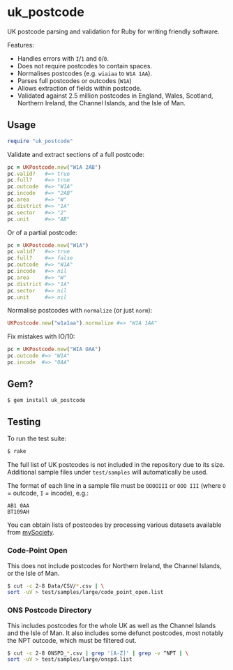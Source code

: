 # uk_postcode

UK postcode parsing and validation for Ruby for writing friendly software.

Features:

* Handles errors with `I`/`1` and `O`/`0`.
* Does not require postcodes to contain spaces.
* Normalises postcodes (e.g. `wiaiaa` to `W1A 1AA`).
* Parses full postcodes or outcodes (`W1A`)
* Allows extraction of fields within postcode.
* Validated against 2.5 million postcodes in England, Wales, Scotland, Northern
  Ireland, the Channel Islands, and the Isle of Man.

## Usage

```ruby
require "uk_postcode"
```

Validate and extract sections of a full postcode:

```ruby
pc = UKPostcode.new("W1A 2AB")
pc.valid?   #=> true
pc.full?    #=> true
pc.outcode  #=> "W1A"
pc.incode   #=> "2AB"
pc.area     #=> "W"
pc.district #=> "1A"
pc.sector   #=> "2"
pc.unit     #=> "AB"
```

Or of a partial postcode:

```ruby
pc = UKPostcode.new("W1A")
pc.valid?   #=> true
pc.full?    #=> false
pc.outcode  #=> "W1A"
pc.incode   #=> nil
pc.area     #=> "W"
pc.district #=> "1A"
pc.sector   #=> nil
pc.unit     #=> nil
```

Normalise postcodes with `normalize` (or just `norm`):

```ruby
UKPostcode.new("w1a1aa").normalize #=> "W1A 1AA"
```

Fix mistakes with IO/10:

```ruby
pc = UKPostcode.new("WIA OAA")
pc.outcode #=> "W1A"
pc.incode  #=> "0AA"
```

## Gem?

```sh
$ gem install uk_postcode
```

## Testing

To run the test suite:

```sh
$ rake
```

The full list of UK postcodes is not included in the repository due to its
size.
Additional sample files under `test/samples` will automatically be used.

The format of each line in a sample file must be `OOOOIII` or `OOO III` (where
`O` = outcode, `I` = incode), e.g.:

```
AB1 0AA
BT109AH
```

You can obtain lists of postcodes by processing various datasets available
from [mySociety][mys].

### Code-Point Open

This does not include postcodes for Northern Ireland, the Channel Islands,
or the Isle of Man.

```sh
$ cut -c 2-8 Data/CSV/*.csv | \
sort -uV > test/samples/large/code_point_open.list
```

### ONS Postcode Directory

This includes postcodes for the whole UK as well as the Channel Islands and the
Isle of Man.
It also includes some defunct postcodes, most notably the NPT outcode, which
must be filtered out.

```sh
$ cut -c 2-8 ONSPD_*.csv | grep '[A-Z]' | grep -v ^NPT | \
sort -uV > test/samples/large/onspd.list
```

[mys]: http://parlvid.mysociety.org/os/
